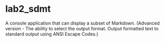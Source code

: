# lab2_sdmt
A console application that can display a subset of Markdown. (Advanced version - The ability to select the output format. Output formatted text to standard output using ANSI Escape Codes.)

